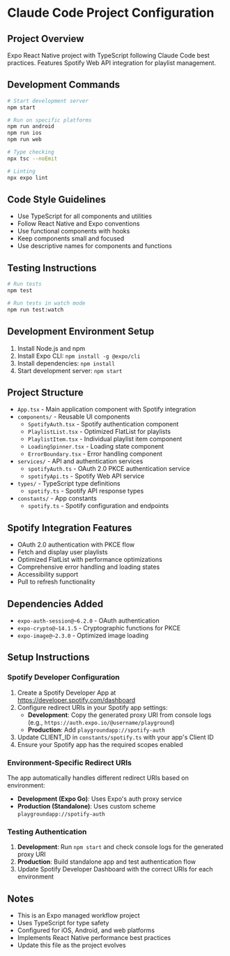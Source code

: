 # Claude Code Project Configuration

## Project Overview
Expo React Native project with TypeScript following Claude Code best practices. Features Spotify Web API integration for playlist management.

## Development Commands
```bash
# Start development server
npm start

# Run on specific platforms
npm run android
npm run ios  
npm run web

# Type checking
npx tsc --noEmit

# Linting
npx expo lint
```

## Code Style Guidelines
- Use TypeScript for all components and utilities
- Follow React Native and Expo conventions
- Use functional components with hooks
- Keep components small and focused
- Use descriptive names for components and functions

## Testing Instructions
```bash
# Run tests
npm test

# Run tests in watch mode
npm run test:watch
```

## Development Environment Setup
1. Install Node.js and npm
2. Install Expo CLI: `npm install -g @expo/cli`
3. Install dependencies: `npm install`
4. Start development server: `npm start`

## Project Structure
- `App.tsx` - Main application component with Spotify integration
- `components/` - Reusable UI components
  - `SpotifyAuth.tsx` - Spotify authentication component
  - `PlaylistList.tsx` - Optimized FlatList for playlists
  - `PlaylistItem.tsx` - Individual playlist item component
  - `LoadingSpinner.tsx` - Loading state component
  - `ErrorBoundary.tsx` - Error handling component
- `services/` - API and authentication services
  - `spotifyAuth.ts` - OAuth 2.0 PKCE authentication service
  - `spotifyApi.ts` - Spotify Web API service
- `types/` - TypeScript type definitions
  - `spotify.ts` - Spotify API response types
- `constants/` - App constants
  - `spotify.ts` - Spotify configuration and endpoints

## Spotify Integration Features
- OAuth 2.0 authentication with PKCE flow
- Fetch and display user playlists
- Optimized FlatList with performance optimizations
- Comprehensive error handling and loading states
- Accessibility support
- Pull to refresh functionality

## Dependencies Added
- `expo-auth-session@~6.2.0` - OAuth authentication
- `expo-crypto@~14.1.5` - Cryptographic functions for PKCE
- `expo-image@~2.3.0` - Optimized image loading

## Setup Instructions

### Spotify Developer Configuration
1. Create a Spotify Developer App at https://developer.spotify.com/dashboard
2. Configure redirect URIs in your Spotify app settings:
   - **Development**: Copy the generated proxy URI from console logs (e.g., `https://auth.expo.io/@username/playground`)
   - **Production**: Add `playgroundapp://spotify-auth`
3. Update CLIENT_ID in `constants/spotify.ts` with your app's Client ID
4. Ensure your Spotify app has the required scopes enabled

### Environment-Specific Redirect URIs
The app automatically handles different redirect URIs based on environment:
- **Development (Expo Go)**: Uses Expo's auth proxy service
- **Production (Standalone)**: Uses custom scheme `playgroundapp://spotify-auth`

### Testing Authentication
1. **Development**: Run `npm start` and check console logs for the generated proxy URI
2. **Production**: Build standalone app and test authentication flow
3. Update Spotify Developer Dashboard with the correct URIs for each environment

## Notes
- This is an Expo managed workflow project
- Uses TypeScript for type safety
- Configured for iOS, Android, and web platforms
- Implements React Native performance best practices
- Update this file as the project evolves